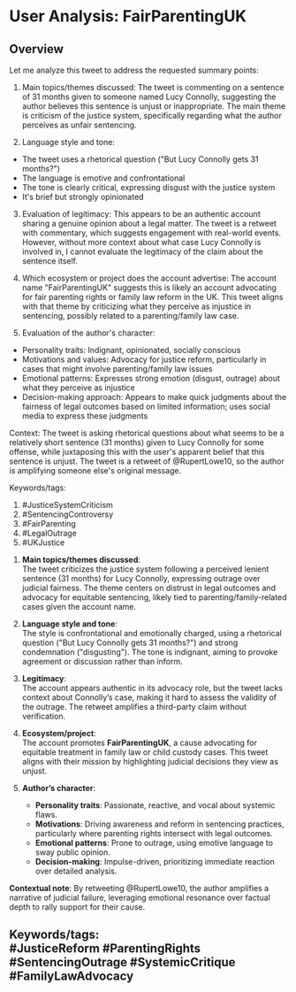 # User Analysis: FairParentingUK

## Overview

<think>
Let me analyze this tweet to address the requested summary points:

1. Main topics/themes discussed:
The tweet is commenting on a sentence of 31 months given to someone named Lucy Connolly, suggesting the author believes this sentence is unjust or inappropriate. The main theme is criticism of the justice system, specifically regarding what the author perceives as unfair sentencing.

2. Language style and tone:
- The tweet uses a rhetorical question ("But Lucy Connolly gets 31 months?")
- The language is emotive and confrontational 
- The tone is clearly critical, expressing disgust with the justice system
- It's brief but strongly opinionated

3. Evaluation of legitimacy:
This appears to be an authentic account sharing a genuine opinion about a legal matter. The tweet is a retweet with commentary, which suggests engagement with real-world events. However, without more context about what case Lucy Connolly is involved in, I cannot evaluate the legitimacy of the claim about the sentence itself.

4. Which ecosystem or project does the account advertise:
The account name "FairParentingUK" suggests this is likely an account advocating for fair parenting rights or family law reform in the UK. This tweet aligns with that theme by criticizing what they perceive as injustice in sentencing, possibly related to a parenting/family law case.

5. Evaluation of the author's character:
- Personality traits: Indignant, opinionated, socially conscious
- Motivations and values: Advocacy for justice reform, particularly in cases that might involve parenting/family law issues
- Emotional patterns: Expresses strong emotion (disgust, outrage) about what they perceive as injustice
- Decision-making approach: Appears to make quick judgments about the fairness of legal outcomes based on limited information; uses social media to express these judgments

Context: The tweet is asking rhetorical questions about what seems to be a relatively short sentence (31 months) given to Lucy Connolly for some offense, while juxtaposing this with the user's apparent belief that this sentence is unjust. The tweet is a retweet of @RupertLowe10, so the author is amplifying someone else's original message.

Keywords/tags:
1. #JusticeSystemCriticism
2. #SentencingControversy
3. #FairParenting
4. #LegalOutrage
5. #UKJustice
</think>

1. **Main topics/themes discussed**:  
   The tweet criticizes the justice system following a perceived lenient sentence (31 months) for Lucy Connolly, expressing outrage over judicial fairness. The theme centers on distrust in legal outcomes and advocacy for equitable sentencing, likely tied to parenting/family-related cases given the account name.

2. **Language style and tone**:  
   The style is confrontational and emotionally charged, using a rhetorical question ("But Lucy Connolly gets 31 months?") and strong condemnation ("disgusting"). The tone is indignant, aiming to provoke agreement or discussion rather than inform.

3. **Legitimacy**:  
   The account appears authentic in its advocacy role, but the tweet lacks context about Connolly’s case, making it hard to assess the validity of the outrage. The retweet amplifies a third-party claim without verification.

4. **Ecosystem/project**:  
   The account promotes **FairParentingUK**, a cause advocating for equitable treatment in family law or child custody cases. This tweet aligns with their mission by highlighting judicial decisions they view as unjust.

5. **Author’s character**:  
   - **Personality traits**: Passionate, reactive, and vocal about systemic flaws.  
   - **Motivations**: Driving awareness and reform in sentencing practices, particularly where parenting rights intersect with legal outcomes.  
   - **Emotional patterns**: Prone to outrage, using emotive language to sway public opinion.  
   - **Decision-making**: Impulse-driven, prioritizing immediate reaction over detailed analysis.  

**Contextual note**: By retweeting @RupertLowe10, the author amplifies a narrative of judicial failure, leveraging emotional resonance over factual depth to rally support for their cause.

**Keywords/tags**:  
#JusticeReform #ParentingRights #SentencingOutrage #SystemicCritique #FamilyLawAdvocacy
---
